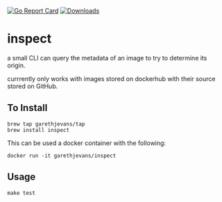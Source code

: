 [![Go Report Card](https://goreportcard.com/badge/github.com/garethjevans/inspect)](https://goreportcard.com/report/github.com/garethjevans/inspect)
[![Downloads](https://img.shields.io/github/downloads/garethjevans/inspect/total.svg)]()

# inspect

a small CLI can query the metadata of an image to try to determine its origin.

currrently only works with images stored on dockerhub with their source stored on GitHub.

## To Install

```
brew tap garethjevans/tap
brew install inspect
```

This can be used a docker container with the following:

```
docker run -it garethjevans/inspect
```

## Usage

```
make test
```
